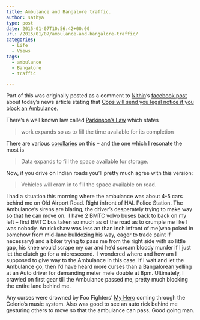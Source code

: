 ```yaml
---
title: Ambulance and Bangalore traffic.
author: sathya
type: post
date: 2015-01-07T10:56:42+00:00
url: /2015/01/07/ambulance-and-bangalore-traffic/
categories:
  - Life
  - Views
tags:
  - ambulance
  - Bangalore
  - traffic

---
```

Part of this was originally posted as a comment to <a href="https://twitter.com/Nithin" target="_blank">Nithin</a>&#8216;s <a href="https://www.facebook.com/nithin/posts/10152598812326186" target="_blank">facebook post</a> about today&#8217;s news article stating that <a href="http://timesofindia.indiatimes.com/city/delhi/Cops-will-send-legal-notice-if-you-block-an-ambulance/articleshow/45786795.cms" target="_blank">Cops will send you legal notice if you block an Ambulance</a>.

There&#8217;s a well known law called <a href="http://en.wikipedia.org/wiki/Parkinson%27s_law" target="_blank">Parkinson&#8217;s Law</a> which states

> work expands so as to fill the time available for its completion

There are various <a href="http://en.wikipedia.org/wiki/Corollary" target="_blank">corollaries</a> on this &#8211; and the one which I resonate the most is

> Data expands to fill the space available for storage.

Now, if you drive on Indian roads you&#8217;ll pretty much agree with this version:

> Vehicles will cram in to fill the space available on road.

I had a situation this morning where the ambulance was about 4-5 cars behind me on Old Airport Road. Right infront of HAL Police Station. The Ambulance&#8217;s sirens are blaring, the driver&#8217;s desperately trying to make way so that he can move on.  I have 2 BMTC volvo buses back to back on my left &#8211; first BMTC bus taken so much as of the road as to crumple me like I was nobody. An rickshaw was less an than inch infront of me(who poked in somehow from mid-lane bulldozing his way, eager to trade paint if necessary) and a biker trying to pass me from the right side with so little gap, his knee would scrape my car and he&#8217;d scream bloody murder if I just let the clutch go for a microsecond.  I wondered where and how am I supposed to give way to the Ambulance in this case. If I wait and let the Ambulance go, then I&#8217;d have heard more curses than a Bangalorean yelling at an Auto driver for demanding meter mele double at 8pm. Ultimately, I crawled on first gear till the Ambulance passed me, pretty much blocking the entire lane behind me.

Any curses were drowned by Foo Fighters&#8217; <a title="Foo Fighters  - My Hero" href="http://www.youtube.com/watch?v=EqWRaAF6_WY" target="_blank">My Hero</a> coming through the Celerio&#8217;s music system. Also was good to see an auto rick behind me gesturing others to move so that the ambulance can pass. Good going man.
